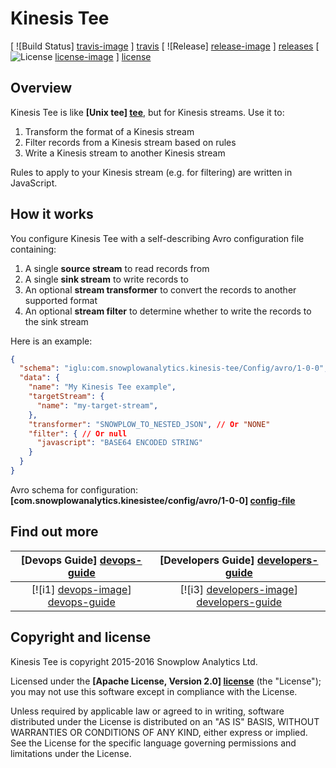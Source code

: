 # Kinesis Tee

[ ![Build Status] [travis-image] ] [travis]
[ ![Release] [release-image] ] [releases]
[ ![License] [license-image] ] [license]

## Overview

Kinesis Tee is like **[Unix tee] [tee]**, but for Kinesis streams. Use it to:

1. Transform the format of a Kinesis stream
2. Filter records from a Kinesis stream based on rules
3. Write a Kinesis stream to another Kinesis stream

Rules to apply to your Kinesis stream (e.g. for filtering) are written in JavaScript.

## How it works

You configure Kinesis Tee with a self-describing Avro configuration file containing:

1. A single **source stream** to read records from
2. A single **sink stream** to write records to
3. An optional **stream transformer** to convert the records to another supported format
4. An optional **stream filter** to determine whether to write the records to the sink stream

Here is an example:

```json
{
  "schema": "iglu:com.snowplowanalytics.kinesis-tee/Config/avro/1-0-0",
  "data": {
    "name": "My Kinesis Tee example",
    "targetStream": {
      "name": "my-target-stream",
    },
    "transformer": "SNOWPLOW_TO_NESTED_JSON", // Or "NONE"
    "filter": { // Or null
      "javascript": "BASE64 ENCODED STRING"
    }
  }
}
```

Avro schema for configuration: **[com.snowplowanalytics.kinesistee/config/avro/1-0-0] [config-file]**

## Find out more

|  **[Devops Guide] [devops-guide]**     | **[Developers Guide] [developers-guide]**     |
|:--------------------------------------:|:---------------------------------------------:|
|  [![i1] [devops-image]] [devops-guide] | [![i3] [developers-image]] [developers-guide] |

## Copyright and license

Kinesis Tee is copyright 2015-2016 Snowplow Analytics Ltd.

Licensed under the **[Apache License, Version 2.0] [license]** (the "License");
you may not use this software except in compliance with the License.

Unless required by applicable law or agreed to in writing, software
distributed under the License is distributed on an "AS IS" BASIS,
WITHOUT WARRANTIES OR CONDITIONS OF ANY KIND, either express or implied.
See the License for the specific language governing permissions and
limitations under the License.

[developers-guide]: https://github.com/snowplow/kinesis-tee/wiki/Guide-for-developers
[devops-guide]: https://github.com/snowplow/kinesis-tee/wiki/Guide-for-devops-users

[devops-image]:  http://sauna-github-static.s3-website-us-east-1.amazonaws.com/devops.svg
[developers-image]:  http://sauna-github-static.s3-website-us-east-1.amazonaws.com/developer.svg

[travis-image]: https://travis-ci.org/snowplow/kinesis-tee.png?branch=master
[travis]: http://travis-ci.org/snowplow/kinesis-tee

[release-image]: http://img.shields.io/badge/release-0.1.0-blue.svg?style=flat
[releases]: https://github.com/snowplow/kinesis-tee/releases

[license-image]: http://img.shields.io/badge/license-Apache--2-blue.svg?style=flat
[license]: http://www.apache.org/licenses/LICENSE-2.0

[tee]: https://en.wikipedia.org/wiki/Tee_%28command%29

[config-file]: http://iglucentral.com/schemas/com.snowplowanalytics.kinesistee.config/Configuration/avro/1-0-0